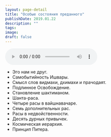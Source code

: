 ```yaml
---
layout: page-detail
title: "Особые состояния преданного"
publishDate: 2019.01.22
description: ""
tags:
image:
draft: false
---
```


<audio title="2019.01.22 - Особые состояния преданного.mp3" src="/upload/iblock/a9b/a9b090ca0b4bad2b063939f900e0c119.mp3" controls=""></audio>

* Эго нам не друг.
* Самобытийность Ишвары.
* Смысл слов видмахи, дхимахи и прачодаят.
* Подлинное Освобождение.
* Становление шактиманом.
* Шанта-раса.
* Четыре расы в вайшнавачаре.
* Семь дополнительных рас.
* Расы в недвойственности.
* Десять дурных привычек.
* Космическая иерархия.
* Принцип Питера.

  
